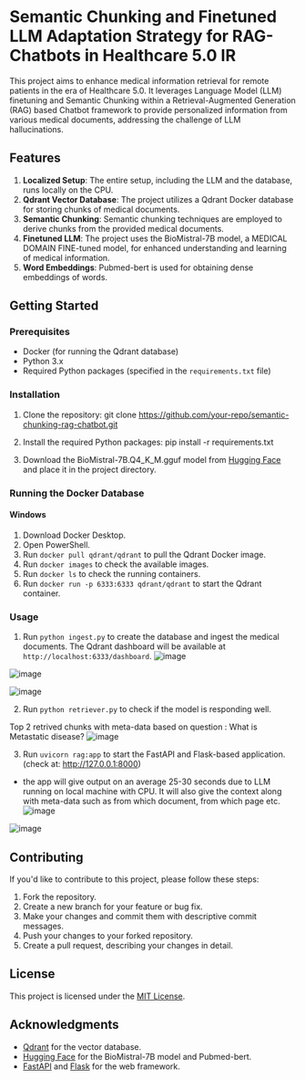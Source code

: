 # Semantic Chunking and Finetuned LLM Adaptation Strategy for RAG-Chatbots in Healthcare 5.0 IR

This project aims to enhance medical information retrieval for remote patients in the era of Healthcare 5.0. It leverages Language Model (LLM) finetuning and Semantic Chunking within a Retrieval-Augmented Generation (RAG) based Chatbot framework to provide personalized information from various medical documents, addressing the challenge of LLM hallucinations.

## Features

1. **Localized Setup**: The entire setup, including the LLM and the database, runs locally on the CPU.
2. **Qdrant Vector Database**: The project utilizes a Qdrant Docker database for storing chunks of medical documents.
3. **Semantic Chunking**: Semantic chunking techniques are employed to derive chunks from the provided medical documents.
4. **Finetuned LLM**: The project uses the BioMistral-7B model, a MEDICAL DOMAIN FINE-tuned model, for enhanced understanding and learning of medical information.
5. **Word Embeddings**: Pubmed-bert is used for obtaining dense embeddings of words.

## Getting Started

### Prerequisites

- Docker (for running the Qdrant database)
- Python 3.x
- Required Python packages (specified in the `requirements.txt` file)

### Installation

1. Clone the repository: git clone https://github.com/your-repo/semantic-chunking-rag-chatbot.git

2. Install the required Python packages: pip install -r requirements.txt

3. Download the BioMistral-7B.Q4_K_M.gguf model from [Hugging Face](https://huggingface.co/MaziyarPanahi/BioMistral-7B-GGUF) and place it in the project directory.

### Running the Docker Database

#### Windows

1. Download Docker Desktop.
2. Open PowerShell.
3. Run `docker pull qdrant/qdrant` to pull the Qdrant Docker image.
4. Run `docker images` to check the available images.
5. Run `docker ls` to check the running containers.
6. Run `docker run -p 6333:6333 qdrant/qdrant` to start the Qdrant container.


### Usage

1. Run `python ingest.py` to create the database and ingest the medical documents. The Qdrant dashboard will be available at `http://localhost:6333/dashboard`.
![image](https://github.com/fenil210/Medical-RAG/assets/121050723/f2235852-0153-4db8-991f-57cfb9714641)

![image](https://github.com/fenil210/Medical-RAG/assets/121050723/9d7fa324-db51-47b7-bde3-0a9eb49aa04b)

![image](https://github.com/fenil210/Medical-RAG/assets/121050723/1079fad4-baeb-402b-86ae-47e412da00eb)



2. Run `python retriever.py` to check if the model is responding well.

Top 2 retrived chunks with meta-data based on question : What is Metastatic disease?
![image](https://github.com/fenil210/Medical-RAG/assets/121050723/3bee2ee8-4a8e-48e6-8b68-fcb4d4dcc858)


3. Run `uvicorn rag:app` to start the FastAPI and Flask-based application. (check at:  http://127.0.0.1:8000)
- the app will give output on an average 25-30 seconds due to LLM running on local machine with CPU. It will also give the context along with meta-data such as from which document, from which page etc. 
![image](https://github.com/fenil210/Medical-RAG/assets/121050723/e855e0fe-771a-4720-a070-6fd2eaccfd14)

![image](https://github.com/fenil210/Medical-RAG/assets/121050723/6dbf6c87-e9ae-4042-a7b3-4550b9a3f5af)


## Contributing

If you'd like to contribute to this project, please follow these steps:

1. Fork the repository.
2. Create a new branch for your feature or bug fix.
3. Make your changes and commit them with descriptive commit messages.
4. Push your changes to your forked repository.
5. Create a pull request, describing your changes in detail.

## License

This project is licensed under the [MIT License](LICENSE).

## Acknowledgments

- [Qdrant](https://qdrant.tech/) for the vector database.
- [Hugging Face](https://huggingface.co/) for the BioMistral-7B model and Pubmed-bert.
- [FastAPI](https://fastapi.tiangolo.com/) and [Flask](https://flask.palletsprojects.com/) for the web framework.
